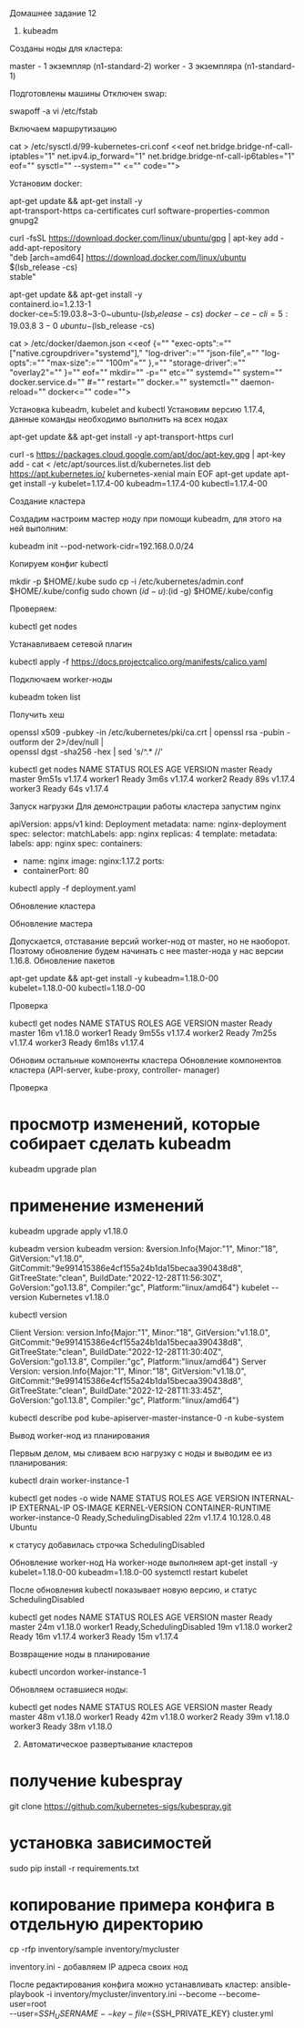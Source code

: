 Домашнее задание 12

1. kubeadm 

Созданы ноды для кластера:

master - 1 экземпляр (n1-standard-2)
worker - 3 экземпляра (n1-standard-1)

Подготовлены машины 
Отключен swap:

swapoff -a
vi /etc/fstab

Включаем маршрутизацию

cat > /etc/sysctl.d/99-kubernetes-cri.conf <<eof net.bridge.bridge-nf-call-
iptables="1" net.ipv4.ip_forward="1" net.bridge.bridge-nf-call-ip6tables="1" eof=""
sysctl="" --system="" <="" code=""></eof>

Установим docker:

apt-get update && apt-get install -y \
apt-transport-https ca-certificates curl software-properties-common gnupg2

curl -fsSL https://download.docker.com/linux/ubuntu/gpg | apt-key add -
add-apt-repository \
"deb [arch=amd64] https://download.docker.com/linux/ubuntu \
$(lsb_release -cs) \
stable"

apt-get update && apt-get install -y \
containerd.io=1.2.13-1 \
docker-ce=5:19.03.8~3-0~ubuntu-$(lsb_release -cs) \
docker-ce-cli=5:19.03.8~3-0~ubuntu-$(lsb_release -cs)

cat > /etc/docker/daemon.json <<eof {="" "exec-opts":=""
["native.cgroupdriver="systemd"]," "log-driver":="" "json-file",="" "log-opts":=""
"max-size":="" "100m"="" },="" "storage-driver":="" "overlay2"="" }="" eof=""
mkdir="" -p="" etc="" systemd="" system="" docker.service.d="" #="" restart=""
docker.="" systemctl="" daemon-reload="" docker<="" code=""></eof>


Установка kubeadm, kubelet and kubectl
Установим версию 1.17.4, данные команды необходимо выполнить на всех
нодах 

apt-get update && apt-get install -y apt-transport-https curl

curl -s https://packages.cloud.google.com/apt/doc/apt-key.gpg | apt-key add -
cat <<eof> /etc/apt/sources.list.d/kubernetes.list
deb https://apt.kubernetes.io/ kubernetes-xenial main
EOF
apt-get update
apt-get install -y kubelet=1.17.4-00 kubeadm=1.17.4-00 kubectl=1.17.4-00</eof>


Создание кластера

Создадим настроим мастер ноду при помощи kubeadm, для этого на ней
выполним:

kubeadm init --pod-network-cidr=192.168.0.0/24

Копируем конфиг kubectl

mkdir -p $HOME/.kube
sudo cp -i /etc/kubernetes/admin.conf $HOME/.kube/config
sudo chown $(id -u):$(id -g) $HOME/.kube/config

Проверяем:

kubectl get nodes


Устанавливаем сетевой плагин

kubectl apply -f https://docs.projectcalico.org/manifests/calico.yaml

Подключаем worker-ноды

kubeadm token list

Получить хеш

openssl x509 -pubkey -in /etc/kubernetes/pki/ca.crt | openssl rsa -pubin -outform
der 2>/dev/null | \
openssl dgst -sha256 -hex | sed 's/^.* //'

kubectl get nodes
NAME      STATUS   ROLES    AGE     VERSION
master    Ready    master   9m51s   v1.17.4
worker1   Ready    <none>   3m6s    v1.17.4
worker2   Ready    <none>   89s     v1.17.4
worker3   Ready    <none>   64s     v1.17.4

Запуск нагрузки
Для демонстрации работы кластера запустим nginx


apiVersion: apps/v1
kind: Deployment
metadata:
name: nginx-deployment
spec:
selector:
matchLabels:
app: nginx
replicas: 4
template:
metadata:
labels:
app: nginx
spec:
containers:
- name: nginx
image: nginx:1.17.2
ports:
- containerPort: 80

kubectl apply -f deployment.yaml

Обновление кластера

Обновление мастера

Допускается, отставание версий worker-нод от master, но не наоборот. Поэтому обновление будем начинать с нее master-нода у нас версии 1.16.8. Обновление пакетов

apt-get update && apt-get install -y kubeadm=1.18.0-00 \
kubelet=1.18.0-00 kubectl=1.18.0-00

Проверка

kubectl get nodes
NAME      STATUS   ROLES    AGE     VERSION
master    Ready    master   16m     v1.18.0
worker1   Ready    <none>   9m55s   v1.17.4
worker2   Ready    <none>   7m25s   v1.17.4
worker3   Ready    <none>   6m18s   v1.17.4


Обновим остальные компоненты кластера
Обновление компонентов кластера (API-server, kube-proxy, controller-
manager)

Проверка

# просмотр изменений, которые собирает сделать kubeadm
kubeadm upgrade plan
# применение изменений
kubeadm upgrade apply v1.18.0

kubeadm version
kubeadm version: &version.Info{Major:"1", Minor:"18", GitVersion:"v1.18.0", GitCommit:"9e991415386e4cf155a24b1da15becaa390438d8", GitTreeState:"clean", BuildDate:"2022-12-28T11:56:30Z", GoVersion:"go1.13.8", Compiler:"gc", Platform:"linux/amd64"}
kubelet --version
Kubernetes v1.18.0

kubectl version

Client Version: version.Info{Major:"1", Minor:"18", GitVersion:"v1.18.0", GitCommit:"9e991415386e4cf155a24b1da15becaa390438d8", GitTreeState:"clean", BuildDate:"2022-12-28T11:30:40Z", GoVersion:"go1.13.8", Compiler:"gc", Platform:"linux/amd64"}
Server Version: version.Info{Major:"1", Minor:"18", GitVersion:"v1.18.0", GitCommit:"9e991415386e4cf155a24b1da15becaa390438d8", GitTreeState:"clean", BuildDate:"2022-12-28T11:33:45Z", GoVersion:"go1.13.8", Compiler:"gc", Platform:"linux/amd64"}


kubectl describe pod kube-apiserver-master-instance-0 -n kube-system

Вывод worker-нод из планирования

Первым делом, мы сливаем всю нагрузку с ноды и выводим ее из
планирования:

kubectl drain worker-instance-1

kubectl get nodes -o wide
NAME                STATUS                     ROLES    AGE   VERSION   INTERNAL-IP   EXTERNAL-IP   OS-IMAGE             KERNEL-VERSION   CONTAINER-RUNTIME
worker-instance-0   Ready,SchedulingDisabled   <none>   22m   v1.17.4   10.128.0.48   <none>        Ubuntu 

к статусу добавилась строчка SchedulingDisabled


Обновление worker-нод
На worker-ноде выполняем
apt-get install -y kubelet=1.18.0-00 kubeadm=1.18.0-00
systemctl restart kubelet

После обновления kubectl показывает новую версию, и статус SchedulingDisabled

kubectl get nodes
NAME      STATUS                     ROLES    AGE   VERSION
master    Ready                      master   24m   v1.18.0
worker1   Ready,SchedulingDisabled   <none>   19m   v1.18.0
worker2   Ready                      <none>   16m   v1.17.4
worker3   Ready                      <none>   15m   v1.17.4

Возвращение ноды в планирование

kubectl uncordon worker-instance-1

Обновляем оставшиеся ноды:

kubectl get nodes
NAME      STATUS   ROLES    AGE   VERSION
master    Ready    master   48m   v1.18.0
worker1   Ready    <none>   42m   v1.18.0
worker2   Ready    <none>   39m   v1.18.0
worker3   Ready    <none>   38m   v1.18.0


2. Автоматическое развертывание кластеров

# получение kubespray
git clone https://github.com/kubernetes-sigs/kubespray.git
# установка зависимостей
sudo pip install -r requirements.txt
# копирование примера конфига в отдельную директорию
cp -rfp inventory/sample inventory/mycluster

inventory.ini - добавляем IP адреса своих нод 

После редактирования конфига можно устанавливать кластер:
ansible-playbook -i inventory/mycluster/inventory.ini --become --become-user=root \
--user=${SSH_USERNAME} --key-file=${SSH_PRIVATE_KEY} cluster.yml



